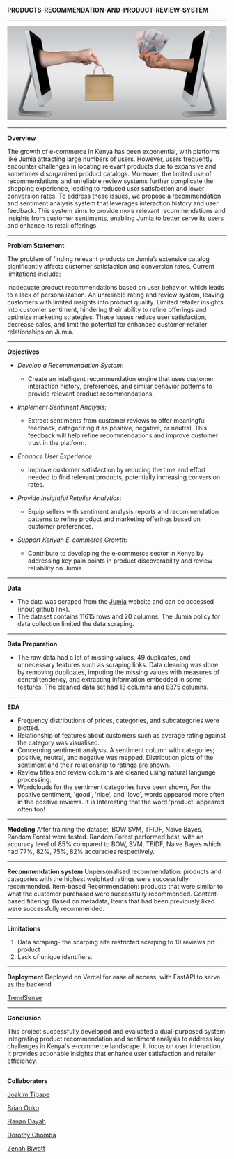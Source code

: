**PRODUCTS-RECOMMENDATION-AND-PRODUCT-REVIEW-SYSTEM**

****

![alt text](image.png)

****


**Overview**

The growth of e-commerce in Kenya has been exponential, with platforms like Jumia attracting large numbers of users. However, users frequently encounter challenges in locating relevant products due to expansive and sometimes disorganized product catalogs. Moreover, the limited use of recommendations and unreliable review systems further complicate the shopping experience, leading to reduced user satisfaction and lower conversion rates. To address these issues, we propose a recommendation and sentiment analysis system that leverages interaction history and user feedback. This system aims to provide more relevant recommendations and insights from customer sentiments, enabling Jumia to better serve its users and enhance its retail offerings.

****

**Problem Statement**

The problem of finding relevant products on Jumia’s extensive catalog significantly affects customer satisfaction and conversion rates. Current limitations include:

Inadequate product recommendations based on user behavior, which leads to a lack of personalization.
An unreliable rating and review system, leaving customers with limited insights into product quality.
Limited retailer insights into customer sentiment, hindering their ability to refine offerings and optimize marketing strategies.
These issues reduce user satisfaction, decrease sales, and limit the potential for enhanced customer-retailer relationships on Jumia.

****

**Objectives**

* *Develop a Recommendation System*:
  - Create an intelligent recommendation engine that uses customer interaction history, preferences, and similar behavior patterns to provide relevant product recommendations.

* *Implement Sentiment Analysis*:
  - Extract sentiments from customer reviews to offer meaningful feedback, categorizing it as positive, negative, or neutral. This feedback will help refine recommendations and improve customer trust in the platform.

* *Enhance User Experience*:
  - Improve customer satisfaction by reducing the time and effort needed to find relevant products, potentially increasing conversion rates.

* *Provide Insightful Retailer Analytics*:
  - Equip sellers with sentiment analysis reports and recommendation patterns to refine product and marketing offerings based on customer preferences.

* *Support Kenyan E-commerce Growth*:
  - Contribute to developing the e-commerce sector in Kenya by addressing key pain points in product discoverability and review reliability on Jumia.
 
****

**Data**

  - The data was scraped from the [Jumia](https://www.jumia.co.ke/) website and can be accessed (input github link). 
  - The dataset contains 11615 rows and 20 columns.  The Jumia policy for data collection limited the data scraping.

****

**Data Preparation**

- The raw data had a lot of missing values, 49 duplicates, and unnecessary features such as scraping links.  Data cleaning was done by removing duplicates, imputing the missing values with measures of central tendency, and extracting information embedded in some features.  The cleaned data set had 13 columns and 8375 columns. 

****

**EDA**

* Frequency distributions of prices, categories, and subcategories were plotted. 
* Relationship of features about customers such as average rating against the category was visualised.
* Concerning sentiment analysis,  A sentiment column with categories; positive, neutral, and negative was mapped.  Distribution  plots of the sentiment and their relationship to ratings  are shown. 
* Review titles and review columns are cleaned using natural language processing. 
* Wordclouds for the sentiment categories have been shown, For the positive sentiment, 'good', 'nice', and 'love', words appeared more often in the positive reviews. It is Interesting that the word 'product' appeared often too!

****

**Modeling**
After training the dataset, BOW SVM, TFIDF, Naive Bayes, Random Forest were tested. Random Forest performed best, with an accuracy level of 85% compared to BOW, SVM, TFIDF, Naive Bayes which had 77%, 82%, 75%, 82% accuracies respectively. 

****

**Recommendation system**
Unpersonalised recommendation:  products  and categories with the highest weighted ratings were successfully recommended. 
Item-based Recommendation: products that were similar to what the customer purchased were successfully  recommended. 
Content-based filtering: Based on metadata, Items  that had been previously liked were successfully  recommended. 

****

**Limitations**
1. Data scraping- the scarping site restricted scarping to 10 reviews prt product
2. Lack of unique identifiers.

****

**Deployment**
Deployed on Vercel for ease of access, with FastAPI to serve as the backend

[TrendSense](https://trendsense.vercel.app/)

****

**Conclusion**

This project successfully developed and evaluated a dual-purposed system integrating product recommendation and sentiment analysis to address key challenges in Kenya's e-commerce landscape. It focus on user interaction, It provides actionable insights that enhance user satisfaction and retailer efficiency.

****

**Collaborators**

[Joakim Tipape](https://github.com/joakimTI)

[Brian Ouko](https://github.com/WellBrian)

[Hanan Dayah](https://github.com/Hanan-Dayah)

[Dorothy Chomba](https://github.com/Messagefordorothy)

[Zenah Biwott](https://github.com/Biwott54)

